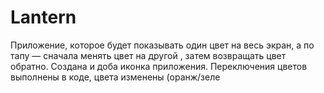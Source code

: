 # Lantern
Приложение, которое будет показывать один цвет на весь экран, а по тапу — сначала менять цвет на другой , затем возвращать цвет обратно.
Создана и доба иконка приложения.
Переключения цветов  выполнены  в коде, цвета изменены (оранж/зеле
